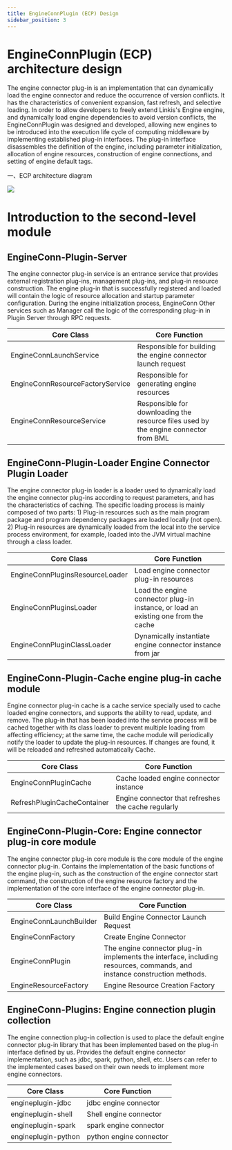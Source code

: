 ```yaml
---
title: EngineConnPlugin (ECP) Design
sidebar_position: 3
---
```



EngineConnPlugin (ECP) architecture design
===============================

The engine connector plug-in is an implementation that can dynamically load the engine connector and reduce the occurrence of version conflicts. It has the characteristics of convenient expansion, fast refresh, and selective loading. In order to allow developers to freely extend Linkis's Engine engine, and dynamically load engine dependencies to avoid version conflicts, the EngineConnPlugin was designed and developed, allowing new engines to be introduced into the execution life cycle of computing middleware by implementing established plug-in interfaces.
The plug-in interface disassembles the definition of the engine, including parameter initialization, allocation of engine resources, construction of engine connections, and setting of engine default tags.

一、ECP architecture diagram

![](/Images/Architecture/linkis-engineConnPlugin-01.png)

Introduction to the second-level module
==============

EngineConn-Plugin-Server
------------------------

The engine connector plug-in service is an entrance service that provides external registration plug-ins, management plug-ins, and plug-in resource construction. The engine plug-in that is successfully registered and loaded will contain the logic of resource allocation and startup parameter configuration. During the engine initialization process, EngineConn
Other services such as Manager call the logic of the corresponding plug-in in Plugin Server through RPC requests.

| Core Class                           | Core Function                              |
|----------------------------------|---------------------------------------|
| EngineConnLaunchService          | Responsible for building the engine connector launch request            |
| EngineConnResourceFactoryService | Responsible for generating engine resources                      |
| EngineConnResourceService        | Responsible for downloading the resource files used by the engine connector from BML |

EngineConn-Plugin-Loader Engine Connector Plugin Loader
---------------------------------------

The engine connector plug-in loader is a loader used to dynamically load the engine connector plug-ins according to request parameters, and has the characteristics of caching. The specific loading process is mainly composed of two parts: 1) Plug-in resources such as the main program package and program dependency packages are loaded locally (not open). 2) Plug-in resources are dynamically loaded from the local into the service process environment, for example, loaded into the JVM virtual machine through a class loader.

| Core Class                          | Core Function                                     |
|---------------------------------|----------------------------------------------|
| EngineConnPluginsResourceLoader | Load engine connector plug-in resources                       |
| EngineConnPluginsLoader         | Load the engine connector plug-in instance, or load an existing one from the cache |
| EngineConnPluginClassLoader     | Dynamically instantiate engine connector instance from jar              |

EngineConn-Plugin-Cache engine plug-in cache module
----------------------------------------

Engine connector plug-in cache is a cache service specially used to cache loaded engine connectors, and supports the ability to read, update, and remove. The plug-in that has been loaded into the service process will be cached together with its class loader to prevent multiple loading from affecting efficiency; at the same time, the cache module will periodically notify the loader to update the plug-in resources. If changes are found, it will be reloaded and refreshed automatically Cache.

| Core Class                      | Core Function                     |
|-----------------------------|------------------------------|
| EngineConnPluginCache       | Cache loaded engine connector instance |
| RefreshPluginCacheContainer | Engine connector that refreshes the cache regularly     |

EngineConn-Plugin-Core: Engine connector plug-in core module
---------------------------------------------

The engine connector plug-in core module is the core module of the engine connector plug-in. Contains the implementation of the basic functions of the engine plug-in, such as the construction of the engine connector start command, the construction of the engine resource factory and the implementation of the core interface of the engine connector plug-in.

| Core Class                  | Core Function                                                 |
|-------------------------|----------------------------------------------------------|
| EngineConnLaunchBuilder | Build Engine Connector Launch Request                                   |
| EngineConnFactory       | Create Engine Connector                                           |
| EngineConnPlugin        | The engine connector plug-in implements the interface, including resources, commands, and instance construction methods. |
| EngineResourceFactory   | Engine Resource Creation Factory                                       |

EngineConn-Plugins: Engine connection plugin collection
-----------------------------------

The engine connection plug-in collection is used to place the default engine connector plug-in library that has been implemented based on the plug-in interface defined by us. Provides the default engine connector implementation, such as jdbc, spark, python, shell, etc. Users can refer to the implemented cases based on their own needs to implement more engine connectors.

| Core Class              | Core Function         |
|---------------------|------------------|
| engineplugin-jdbc   | jdbc engine connector   |
| engineplugin-shell  | Shell engine connector  |
| engineplugin-spark  | spark engine connector  |
| engineplugin-python | python engine connector |
